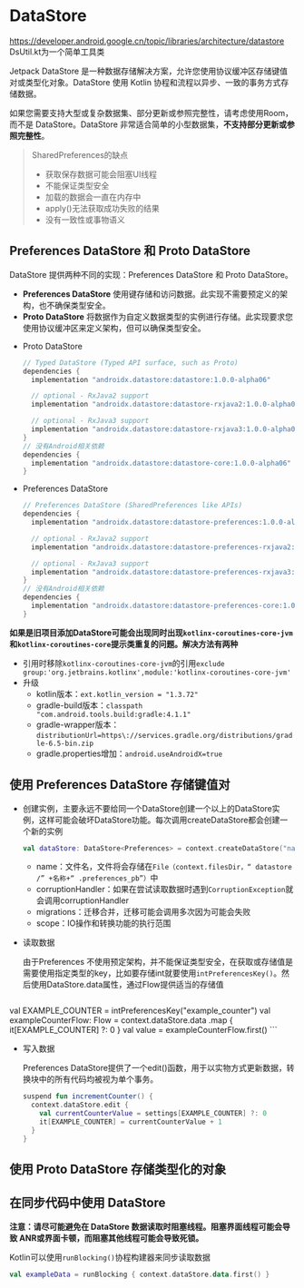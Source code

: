 # DataStore

https://developer.android.google.cn/topic/libraries/architecture/datastore
DsUtil.kt为一个简单工具类

Jetpack DataStore 是一种数据存储解决方案，允许您使用协议缓冲区存储键值对或类型化对象。DataStore 使用 Kotlin 协程和流程以异步、一致的事务方式存储数据。

如果您需要支持大型或复杂数据集、部分更新或参照完整性，请考虑使用Room，而不是 DataStore。DataStore 非常适合简单的小型数据集，**不支持部分更新或参照完整性**。

>  SharedPreferences的缺点
>
>  * 获取保存数据可能会阻塞UI线程
>  * 不能保证类型安全
>  * 加载的数据会一直在内存中
>  * apply()无法获取成功失败的结果
>  * 没有一致性或事物语义

## Preferences DataStore 和 Proto DataStore

DataStore 提供两种不同的实现：Preferences DataStore 和 Proto DataStore。

- **Preferences DataStore** 使用键存储和访问数据。此实现不需要预定义的架构，也不确保类型安全。
- **Proto DataStore** 将数据作为自定义数据类型的实例进行存储。此实现要求您使用协议缓冲区来定义架构，但可以确保类型安全。

* Proto DataStore

  ```groovy
  // Typed DataStore (Typed API surface, such as Proto)
  dependencies {
    implementation "androidx.datastore:datastore:1.0.0-alpha06"
  
    // optional - RxJava2 support
    implementation "androidx.datastore:datastore-rxjava2:1.0.0-alpha06"
  
    // optional - RxJava3 support
    implementation "androidx.datastore:datastore-rxjava3:1.0.0-alpha06"
  }
  // 没有Android相关依赖
  dependencies {
    implementation "androidx.datastore:datastore-core:1.0.0-alpha06"
  }
  ```

* Preferences DataStore

  ```groovy
  // Preferences DataStore (SharedPreferences like APIs)
  dependencies {
    implementation "androidx.datastore:datastore-preferences:1.0.0-alpha06"
  
    // optional - RxJava2 support
    implementation "androidx.datastore:datastore-preferences-rxjava2:1.0.0-alpha06"
  
    // optional - RxJava3 support
    implementation "androidx.datastore:datastore-preferences-rxjava3:1.0.0-alpha06"
  }
  // 没有Android相关依赖
  dependencies {
    implementation "androidx.datastore:datastore-preferences-core:1.0.0-alpha06"
  }
  ```

**如果是旧项目添加DataStore可能会出现同时出现`kotlinx-coroutines-core-jvm`和`kotlinx-coroutines-core`提示类重复的问题。解决方法有两种**

* 引用时移除`kotlinx-coroutines-core-jvm`的引用`exclude group:'org.jetbrains.kotlinx',module:'kotlinx-coroutines-core-jvm'`
* 升级
  * kotlin版本：`ext.kotlin_version = "1.3.72"`
  * gradle-build版本：`classpath "com.android.tools.build:gradle:4.1.1"`
  * gradle-wrapper版本：`distributionUrl=https\://services.gradle.org/distributions/gradle-6.5-bin.zip`
  * gradle.properties增加：`android.useAndroidX=true`

## 使用 Preferences DataStore 存储键值对

* 创建实例，主要永远不要给同一个DataStore创建一个以上的DataStore实例，这样可能会破坏DataStore功能。每次调用createDataStore都会创建一个新的实例

  ```kotlin
  val dataStore: DataStore<Preferences> = context.createDataStore("name")	
  ```

  * name：文件名，文件将会存储在`File（context.filesDir，“ datastore /” +名称+“ .preferences_pb”）`中
  * corruptionHandler：如果在尝试读取数据时遇到`CorruptionException`就会调用corruptionHandler
  * migrations：迁移合并，迁移可能会调用多次因为可能会失败
  * scope：IO操作和转换功能的执行范围

* 读取数据

  由于Preferences 不使用预定架构，并不能保证类型安全，在获取或存储值是需要使用指定类型的key，比如要存储int就要使用`intPreferencesKey()`。然后使用DataStore.data属性，通过Flow提供适当的存储值
	```kotlin
val EXAMPLE_COUNTER = intPreferencesKey("example_counter")
val exampleCounterFlow: Flow<Int> = context.dataStore.data
  .map { 
    it[EXAMPLE_COUNTER] ?: 0
}
	val value = exampleCounterFlow.first()
	```

* 写入数据

  Preferences DataStore提供了一个edit()函数，用于以实物方式更新数据，转换块中的所有代码均被视为单个事务。

  ```kotlin
  suspend fun incrementCounter() {
    context.dataStore.edit { 
      val currentCounterValue = settings[EXAMPLE_COUNTER] ?: 0
      it[EXAMPLE_COUNTER] = currentCounterValue + 1
    }
  }
  ```

## 使用 Proto DataStore 存储类型化的对象



## 在同步代码中使用 DataStore

**注意：请尽可能避免在 DataStore 数据读取时阻塞线程。阻塞界面线程可能会导致 ANR或界面卡顿，而阻塞其他线程可能会导致死锁。**

Kotlin可以使用`runBlocking()`协程构建器来同步读取数据

```kotlin
val exampleData = runBlocking { context.dataStore.data.first() }
```

